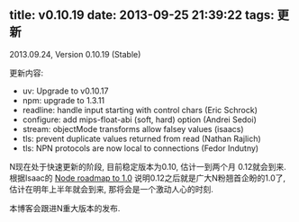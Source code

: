 title: v0.10.19
date: 2013-09-25 21:39:22
tags: 更新
---

2013.09.24, Version 0.10.19 (Stable)

更新内容: 

* uv: Upgrade to v0.10.17
* npm: upgrade to 1.3.11
* readline: handle input starting with control chars (Eric Schrock)
* configure: add mips-float-abi (soft, hard) option (Andrei Sedoi)
* stream: objectMode transforms allow falsey values (isaacs)
* tls: prevent duplicate values returned from read (Nathan Rajlich)
* tls: NPN protocols are now local to connections (Fedor Indutny)

N现在处于快速更新的阶段, 目前稳定版本为0.10, 估计一到两个月 0.12就会到来.
根据Isaac的 [Node roadmap to 1.0](http://www.nodejs-news.com/NodeConf/The-Road-to-Nodejs-1.0/) 说明0.12之后就是广大N粉翘首企盼的1.0了,
估计在明年上半年就会到来, 那将会是一个激动人心的时刻.

本博客会跟进N重大版本的发布.